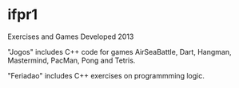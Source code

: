 # ifpr1

Exercises and Games Developed 2013

"Jogos" includes C++ code for games AirSeaBattle, Dart, Hangman, Mastermind, PacMan, Pong and Tetris.

"Feriadao" includes C++ exercises on programmming logic.
